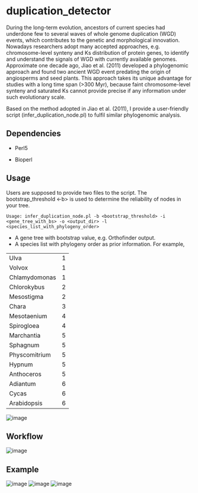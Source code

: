 # duplication_detector
During the long-term evolution, ancestors of current species had underdone few to several waves of whole genome duplication (WGD) events, which contributes to the genetic and morphological innovation. Nowadays researchers adopt many accepted approaches, e.g. chromosome-level synteny and Ks distribution of protein genes, to identify and understand the signals of WGD with currently available genomes. Approximate one decade ago, Jiao et al. (2011) developed a phylogenomic  approach and found two ancient WGD event predating the origin of angiosperms and seed plants. This approach takes its unique advantage for studies with a long time span (>300 Myr), because faint chromosome-level synteny and saturated Ks cannot provide precise if any information under such evolutionary scale.

Based on the method adopted in Jiao et al. (2011), I provide a user-friendly script (infer_duplication_node.pl) to fulfil similar phylogenomic analysis.

## Dependencies
- Perl5

- Bioperl

## Usage
Users are supposed to provide two files to the script. The bootstrap_threshold <-b> is used to determine the reliability of nodes in your tree.

```console
Usage: infer_duplication_node.pl -b <bootstrap_threshold> -i <gene_tree_with_bs> -o <output_dir> -l <species_list_with_phylogeny_order>
```

- A gene tree with bootstrap value, e.g. Orthofinder output.
- A species list with phylogeny order as prior information.
For example, 

|         |                                                                  |
| ------- | ---------------------------------------------------------------- |
| Ulva    | 1 |
| Volvox  | 1 |
| Chlamydomonas | 1   |
| Chlorokybus | 2 |
| Mesostigma | 2 |
| Chara | 3 |
| Mesotaenium | 4 |
| Spirogloea | 4 |
| Marchantia | 5 |
| Sphagnum | 5 |
| Physcomitrium | 5 |
| Hypnum | 5 |
| Anthoceros | 5 |
| Adiantum | 6 |
| Cycas | 6 |
| Arabidopsis | 6 |
![image](https://github.com/yurunxian/duplication_detector/assets/48025559/a904648c-07c1-4235-9ce2-f5a58b908cd9)

## Workflow
![image](https://github.com/yurunxian/duplication_detector/assets/48025559/bda6706b-f623-42b2-a47a-89b80382d51c)

## Example
![image](https://github.com/yurunxian/duplication_detector/assets/48025559/580bfda8-d867-4b2d-9b0a-8cffb47fc1b2)
![image](https://github.com/yurunxian/duplication_detector/assets/48025559/bc5a61fa-4812-4994-a3d6-fca33a4ff417)
![image](https://github.com/yurunxian/duplication_detector/assets/48025559/aa21db7b-9a80-4e73-ac1d-fde6795dba68)
